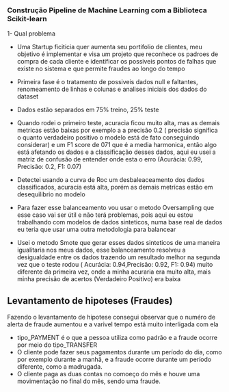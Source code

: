 ### Construção Pipeline de Machine Learning com a Biblioteca Scikit-learn

1-  Qual problema 

- Uma Startup ficiticia quer aumenta seu portifolio de clientes, meu objetivo é implementar e visa um projeto que reconhece os padroes de compra de cada cliente e identificar os possiveis pontos de falhas que existe no sistema e que permite fraudes ao longo do tempo


- Primeira fase é o tratamento de possiveis dados null e faltantes, renomeamento de linhas e colunas e analises iniciais dos dados do dataset

- Dados estão separados em 75% treino, 25% teste


- Quando rodei o primeiro teste,  acuracia ficou muito alta, mas as demais metricas estão baixas por exemplo a a precisão 0.2 ( precisão significa o quanto verdadeiro positivo o modelo está de fato conseguindo considerar)
e um F1 score de 071 que é a media harmonica, então algo está afetando os dados e a classificação desses dados, aqui eu usei a matriz de confusão de entender onde esta o erro (Acurácia: 0.99, Precisão: 0.2, F1: 0.07)

- Detectei usando a curva de Roc um desbaleaceamento dos dados classificados, acuracia está alta, porém as demais metrícas estão em desequilibrio no modelo

-  Para fazer esse balanceamento vou usar o metodo Oversampling que esse caso vai ser útil e não terá problemas, pois aqui eu estou trabalhando com modelos de dados sinteticos, numa base real de dados eu teria que usar uma outra metodologia para balancear

- Usei o metodo Smote que gerar esses dados sinteticos de uma maneira igualitaria nos meus dados, esse balanceamento resolveu a desigualdade entre os dados trazendo um resultado melhor na segunda vez que o teste rodou ( Acurácia: 0.94,Precisão: 0.92, F1: 0.94) muito diferente da primeira vez, onde a minha acuraria era muito alta, mais minha precisão de acertos (Verdadeiro Positivo) era baixa

## Levantamento de hipoteses (Fraudes)
 Fazendo o levantamento de hipotese consegui observar que o numéro de alerta de fraude aumentou e a varivel tempo está muito interligada com ela

- tipo_PAYMENT é o que a pessoa utiliza como padrão e a fraude ocorre por meio do tipo_TRANSFER
- O cliente pode fazer seus pagamentos durante um período do dia, como por exemplo durante a manhã, e a fraude ocorre durante um período diferente, como a madrugada.
- O cliente paga as duas contas no comoeço do mês e houve uma movimentação no final do mês, sendo uma fraude.
